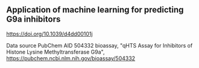 ## Application of machine learning for predicting G9a inhibitors
https://doi.org/10.1039/d4dd00101j

Data source PubChem AID 504332 bioassay, "qHTS Assay for Inhibitors of Histone Lysine Methyltransferase G9a",  https://pubchem.ncbi.nlm.nih.gov/bioassay/504332




